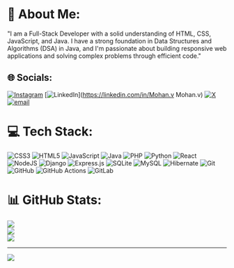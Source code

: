 # 💫 About Me:
"I am a Full-Stack Developer with a solid understanding of HTML, CSS, JavaScript, and Java. I have a strong foundation in Data Structures and Algorithms (DSA) in Java, and I'm passionate about building responsive web applications and solving complex problems through efficient code."


## 🌐 Socials:
[![Instagram](https://img.shields.io/badge/Instagram-%23E4405F.svg?logo=Instagram&logoColor=white)](https://instagram.com/mohan_v_arya_) [![LinkedIn](https://img.shields.io/badge/LinkedIn-%230077B5.svg?logo=linkedin&logoColor=white)](https://linkedin.com/in/Mohan.v Mohan.v) [![X](https://img.shields.io/badge/X-black.svg?logo=X&logoColor=white)](https://x.com/@MohanvMoha40227) [![email](https://img.shields.io/badge/Email-D14836?logo=gmail&logoColor=white)](mailto:mohanvmohanv028@gmail.com) 

# 💻 Tech Stack:
![CSS3](https://img.shields.io/badge/css3-%231572B6.svg?style=plastic&logo=css3&logoColor=white) ![HTML5](https://img.shields.io/badge/html5-%23E34F26.svg?style=plastic&logo=html5&logoColor=white) ![JavaScript](https://img.shields.io/badge/javascript-%23323330.svg?style=plastic&logo=javascript&logoColor=%23F7DF1E) ![Java](https://img.shields.io/badge/java-%23ED8B00.svg?style=plastic&logo=openjdk&logoColor=white) ![PHP](https://img.shields.io/badge/php-%23777BB4.svg?style=plastic&logo=php&logoColor=white) ![Python](https://img.shields.io/badge/python-3670A0?style=plastic&logo=python&logoColor=ffdd54) ![React](https://img.shields.io/badge/react-%2320232a.svg?style=plastic&logo=react&logoColor=%2361DAFB) ![NodeJS](https://img.shields.io/badge/node.js-6DA55F?style=plastic&logo=node.js&logoColor=white) ![Django](https://img.shields.io/badge/django-%23092E20.svg?style=plastic&logo=django&logoColor=white) ![Express.js](https://img.shields.io/badge/express.js-%23404d59.svg?style=plastic&logo=express&logoColor=%2361DAFB) ![SQLite](https://img.shields.io/badge/sqlite-%2307405e.svg?style=plastic&logo=sqlite&logoColor=white) ![MySQL](https://img.shields.io/badge/mysql-4479A1.svg?style=plastic&logo=mysql&logoColor=white) ![Hibernate](https://img.shields.io/badge/Hibernate-59666C?style=plastic&logo=Hibernate&logoColor=white) ![Git](https://img.shields.io/badge/git-%23F05033.svg?style=plastic&logo=git&logoColor=white) ![GitHub](https://img.shields.io/badge/github-%23121011.svg?style=plastic&logo=github&logoColor=white) ![GitHub Actions](https://img.shields.io/badge/github%20actions-%232671E5.svg?style=plastic&logo=githubactions&logoColor=white) ![GitLab](https://img.shields.io/badge/gitlab-%23181717.svg?style=plastic&logo=gitlab&logoColor=white)
# 📊 GitHub Stats:
![](https://github-readme-stats.vercel.app/api?username=MOHAN-V-ARYA&theme=default&hide_border=false&include_all_commits=true&count_private=true)<br/>
![](https://github-readme-streak-stats.herokuapp.com/?user=MOHAN-V-ARYA&theme=default&hide_border=false)<br/>
![](https://github-readme-stats.vercel.app/api/top-langs/?username=MOHAN-V-ARYA&theme=default&hide_border=false&include_all_commits=true&count_private=true&layout=compact)

---
[![](https://visitcount.itsvg.in/api?id=MOHAN-V-ARYA&icon=0&color=0)](https://visitcount.itsvg.in)

<!-- Proudly created with GPRM ( https://gprm.itsvg.in ) -->
